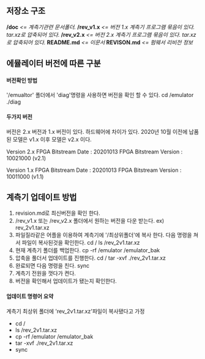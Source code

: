 ## 저장소 구조
**/doc**            *<= 계측기관련 문서폴더.*
**/rev_v1.x**       *<= 버전 1.x 계측기 프로그램 묶음이 있다. tar.xz로 압축되어 있다.*
**/rev_v2.x**       *<= 버전 2.x 계측기 프로그램 묶음이 있다. tar.xz로 압축되어 있다.*
**README.md**       *<= 이문서*
**REVISON.md**      *<= 펌웨서 리비전 정보*

## 에뮬레이터 버전에 따른 구분
#### 버전확인 방법
'/emualtor' 폴더에서 'diag'명령을 사용하면 버전을 확인 할 수 있다.
cd /emulator
./diag

#### 두가지 버전
버전은 2.x 버전과 1.x 버전이 있다. 하드웨어에 차이가 있다.
  2020년 10월 이전에 납품된 모델은 v1.x  이후 모델은 v2.x 이다.

Version 2.x
      FPGA Bitstream Date     : 20201013
      FPGA Bitstream Version  : 10021000 (v2.1)

Version 1.x
      FPGA Bitstream Date     : 20201013
      FPGA Bitstream Version  : 10011000  (v1.1)

## 계측기 업데이트 방법
1. revision.md로 최신버전을 확인 한다.
2. /rev_v1.x 또는 /rev_v2.x 폴더에서 원하는 버전을 다운 받는다. ex) rev_2v1.tar.xz
3. 파일질라같은 어플을 이용하여 계측기에 '/최상위폴더'에 복사 한다. 다음 명령을 쳐서 파일이 복사된것을 확인한다.
cd /
ls /rev_2v1.tar.xz
4. 현재 계측기 폴더를 백업한다.
cp -rf /emulator /emulator_bak
5. 압축을 풀더서 업데이트를 진행한다.
cd /
tar -xvf ./rev_2v1.tar.xz
6. 완료되면 다음 명령을 친다.
sync
7. 계측기 전원을 껏다가 켠다.
8. 버전을 확인해서 업데이트가 됐는지 확인한다.

#### 업데이트 명령어 요약
계측기 최상위 폴더에 'rev_2v1.tar.xz'파일이 복사됐다고 가정
- cd /
- ls /rev_2v1.tar.xz
- cp -rf /emulator /emulator_bak
- tar -xvf ./rev_2v1.tar.xz
- sync
